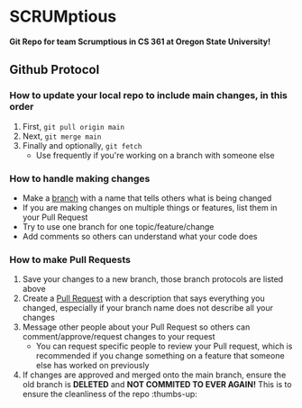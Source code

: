 # **SCRUMptious**

**Git Repo for team Scrumptious in CS 361 at Oregon State University!**

## Github Protocol

### How to update your local repo to include main changes, in this order

1. First, `git pull origin main`
2. Next, `git merge main`
3. Finally and optionally, `git fetch`
    - Use frequently if you're working on a branch with someone else

### How to handle making changes

- Make a [branch](https://github.com/Rossback/SCRUMptious/branches) with a name that tells others what is being changed
- If you are making changes on multiple things or features, list them in your Pull Request
- Try to use one branch for one topic/feature/change
- Add comments so others can understand what your code does

### How to make Pull Requests

1. Save your changes to a new branch, those branch protocols are listed above
2. Create a [Pull Request](https://github.com/Rossback/SCRUMptious/pulls) with a description that says everything you changed, especially if your branch name does not describe all your changes
3. Message other people about your Pull Request so others can comment/approve/request changes to your request
    - You can request specific people to review your Pull request, which is recommended if you change something on a feature that someone else has worked on previously
4. If changes are approved and merged onto the main branch, ensure the old branch is **DELETED** and **NOT COMMITED TO EVER AGAIN!** This is to ensure the cleanliness of the repo :thumbs-up:
